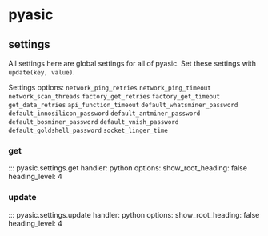 # pyasic
## settings

All settings here are global settings for all of pyasic.  Set these settings with `update(key, value)`.

Settings options:
`network_ping_retries`
`network_ping_timeout`
`network_scan_threads`
`factory_get_retries`
`factory_get_timeout`
`get_data_retries`
`api_function_timeout`
`default_whatsminer_password`
`default_innosilicon_password`
`default_antminer_password`
`default_bosminer_password`
`default_vnish_password`
`default_goldshell_password`
`socket_linger_time`


### get
::: pyasic.settings.get
    handler: python
    options:
        show_root_heading: false
        heading_level: 4

### update
::: pyasic.settings.update
    handler: python
    options:
        show_root_heading: false
        heading_level: 4
